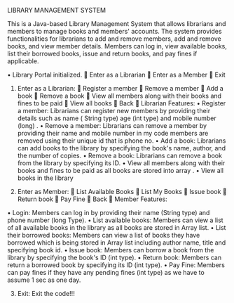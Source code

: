 LIBRARY MANAGEMENT SYSTEM

This is a Java-based Library Management System that allows librarians and members to manage books and members' accounts. The system provides functionalities for librarians to add and remove members, add and remove books, and view member details. Members can log in, view available books, list their borrowed books, issue and return books, and pay fines if applicable.

•	Library Portal initialized.
	Enter as a Librarian
	Enter as a Member
	Exit
1.	Enter as a Librarian:
	Register a member 
	Remove a member 
	 Add a book 
	 Remove a book 
	 View all members along with their books and fines to be paid 
	 View all books 
	 Back
	Librarian Features:
•	Register a member: Librarians can register new members by providing their details such as name ( String type) age (int type)  and mobile number (long) .
•	Remove a member: Librarians can remove a member by providing their name and mobile number in my code members are removed using their unique id that is phone no.
•	Add a book: Librarians can add books to the library by specifying the book's name, author, and the number of copies.
•	Remove a book: Librarians can remove a book from the library by specifying its ID.
•	View all members along with their books and fines to be paid as all books are stored into array .
•	View all books in the library

2.	Enter as Member:
	List Available Books 
	List My Books 
	 Issue book 
	 Return book 
	 Pay Fine
	Back
	Member Features:

•	Login: Members can log in by providing their name (String type) and phone number (long Type).
•	List available books: Members can view a list of all available books in the library as all books are stored in  Array list.
•	List their borrowed books: Members can view a list of books they have borrowed which is being stored in Array list including author name, title and specifying book id.
•	Issue book: Members can borrow a book from the library by specifying the book's ID (int type).
•	Return book: Members can return a borrowed book by specifying its ID (int type).
•	Pay Fine: Members can pay fines if they have any pending fines  (int type) as we have to assume 1 sec as one day.

3.	Exit:
Exit the code!!!  
